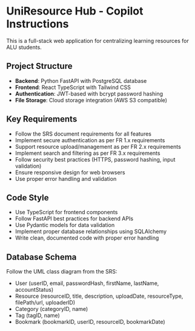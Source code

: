 <!-- Use this file to provide workspace-specific custom instructions to Copilot. For more details, visit https://code.visualstudio.com/docs/copilot/copilot-customization#_use-a-githubcopilotinstructionsmd-file -->

# UniResource Hub - Copilot Instructions

This is a full-stack web application for centralizing learning resources for ALU students.

## Project Structure

- **Backend**: Python FastAPI with PostgreSQL database
- **Frontend**: React TypeScript with Tailwind CSS
- **Authentication**: JWT-based with bcrypt password hashing
- **File Storage**: Cloud storage integration (AWS S3 compatible)

## Key Requirements

- Follow the SRS document requirements for all features
- Implement secure authentication as per FR 1.x requirements
- Support resource upload/management as per FR 2.x requirements
- Implement search and filtering as per FR 3.x requirements
- Follow security best practices (HTTPS, password hashing, input validation)
- Ensure responsive design for web browsers
- Use proper error handling and validation

## Code Style

- Use TypeScript for frontend components
- Follow FastAPI best practices for backend APIs
- Use Pydantic models for data validation
- Implement proper database relationships using SQLAlchemy
- Write clean, documented code with proper error handling

## Database Schema

Follow the UML class diagram from the SRS:

- User (userID, email, passwordHash, firstName, lastName, accountStatus)
- Resource (resourceID, title, description, uploadDate, resourceType, filePath/url, uploaderID)
- Category (categoryID, name)
- Tag (tagID, name)
- Bookmark (bookmarkID, userID, resourceID, bookmarkDate)
